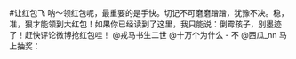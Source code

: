 #让红包飞 呐～领红包呢，最重要的是手快。切记不可磨磨蹭蹭，犹豫不决。稳，准，狠才能领到大红包！如果你已经读到了这里，我只能说：倒霉孩子，别墨迹了！赶快评论微博抢红包哇！ @戎马书生二世 @十万个为什么 - 不 @西瓜_nn 马上抽奖： ​​​​